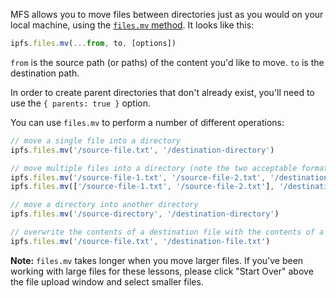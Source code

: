 MFS allows you to move files between directories just as you would on your local machine, using the [`files.mv` method](https://github.com/ipfs/interface-js-ipfs-core/blob/master/SPEC/FILES.md#filesmv). It looks like this:

```js
ipfs.files.mv(...from, to, [options])
```

`from` is the source path (or paths) of the content you'd like to move. `to` is the destination path.

In order to create parent directories that don't already exist, you'll need to use the `{ parents: true }` option.

You can use `files.mv` to perform a number of different operations:

```js
// move a single file into a directory
ipfs.files.mv('/source-file.txt', '/destination-directory')

// move multiple files into a directory (note the two acceptable formats)
ipfs.files.mv('/source-file-1.txt', '/source-file-2.txt', '/destination-directory')
ipfs.files.mv(['/source-file-1.txt', '/source-file-2.txt'], '/destination-directory')

// move a directory into another directory
ipfs.files.mv('/source-directory', '/destination-directory')

// overwrite the contents of a destination file with the contents of a source file
ipfs.files.mv('/source-file.txt', '/destination-file.txt')
```

**Note:** `files.mv` takes longer when you move larger files. If you've been working with large files for these lessons, please click "Start Over" above the file upload window and select smaller files.
